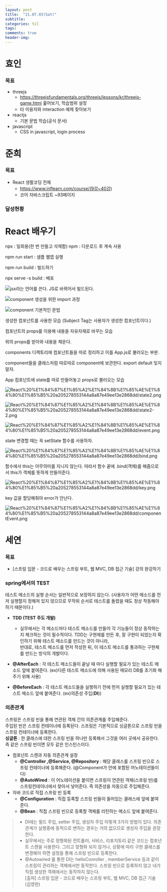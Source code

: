 ```yaml
---
layout: post
title:  "21.07.03(Sat)"
subtitle:
categories: til
tags:
comments: true
header-img: 
---
```

# 효인
### 목표
- threejs
   - https://threejsfundamentals.org/threejs/lessons/kr/threejs-game.html 훑어보기, 학습범위 설정
   - 타 이용자와 interaction 예제 찾아보기
- reactjs
    - 기본 문법 학습(공식 문서)
- javascript
    - CSS in javascript, login process
  
준희
=================
### 목표
- React 생활코딩 전체
  - https://www.inflearn.com/course/(9강~40강)
  - 코어 자바스크립트 ~93페이지
  
### 달성현황
# React 배우기

npx : 일회용(한 번 만들고 삭제함)  npm : 다운로드 후 계속 사용

npm run start : 샘플 웹앱 실행

npm run build : 빌드하기

npx serve -s build : 배포


![jsx라는 언어를 쓴다. JS로 바뀌어서 빌드된다.](https://gist-netchallenge2021.github.io/assets/img/til/junhee/1.png)


![component 생성을 위한 import 과정](https://gist-netchallenge2021.github.io/assets/img/til/junhee/2.png)


![component 기본적인 문법](https://gist-netchallenge2021.github.io/assets/img/til/junhee/3.png)


생성한 컴포넌트를 사용한 모습 (Subject Tag는 사용자가 생성한 컴포넌트이다.)


컴포넌트의 props를 이용해 내용을 자유자재로 바꾸는 모습


위의 props를 받아와 내용을 채운다.


components 디렉토리에 컴포넌트들을 따로 정리하고 이를 App.js로 불러오는 부분.


component들을 클래스처럼 따로따로 component에 보관한다. export default 잊지말자.


App 컴포넌트에 state를 따로 만들어놓고 props로 불러오는 모습

![React%20%E1%84%87%E1%85%A2%E1%84%8B%E1%85%AE%E1%84%80%E1%85%B5%20a205278553144a8a87e49ee13e2868dd/state2.png](React%20%E1%84%87%E1%85%A2%E1%84%8B%E1%85%AE%E1%84%80%E1%85%B5%20a205278553144a8a87e49ee13e2868dd/state2.png)

![React%20%E1%84%87%E1%85%A2%E1%84%8B%E1%85%AE%E1%84%80%E1%85%B5%20a205278553144a8a87e49ee13e2868dd/state2-2.png](React%20%E1%84%87%E1%85%A2%E1%84%8B%E1%85%AE%E1%84%80%E1%85%B5%20a205278553144a8a87e49ee13e2868dd/state2-2.png)

![React%20%E1%84%87%E1%85%A2%E1%84%8B%E1%85%AE%E1%84%80%E1%85%B5%20a205278553144a8a87e49ee13e2868dd/event.png](React%20%E1%84%87%E1%85%A2%E1%84%8B%E1%85%AE%E1%84%80%E1%85%B5%20a205278553144a8a87e49ee13e2868dd/event.png)

state 변경할 때는 꼭 setState 함수를 사용하자.

![React%20%E1%84%87%E1%85%A2%E1%84%8B%E1%85%AE%E1%84%80%E1%85%B5%20a205278553144a8a87e49ee13e2868dd/bind.png](React%20%E1%84%87%E1%85%A2%E1%84%8B%E1%85%AE%E1%84%80%E1%85%B5%20a205278553144a8a87e49ee13e2868dd/bind.png)

함수에서 this는 아무의미를 지니지 않는다. 따라서 함수 끝에 .bind(객체)를 해줌으로서 this가 객체를 뜻하게 만들어준다.

![React%20%E1%84%87%E1%85%A2%E1%84%8B%E1%85%AE%E1%84%80%E1%85%B5%20a205278553144a8a87e49ee13e2868dd/key.png](React%20%E1%84%87%E1%85%A2%E1%84%8B%E1%85%AE%E1%84%80%E1%85%B5%20a205278553144a8a87e49ee13e2868dd/key.png)

key 값을 할당해줘야 error가 안난다.

![React%20%E1%84%87%E1%85%A2%E1%84%8B%E1%85%AE%E1%84%80%E1%85%B5%20a205278553144a8a87e49ee13e2868dd/componentEvent.png](React%20%E1%84%87%E1%85%A2%E1%84%8B%E1%85%AE%E1%84%80%E1%85%B5%20a205278553144a8a87e49ee13e2868dd/componentEvent.png)
  
# 세연

### 목표
  - [스프링 입문 - 코드로 배우는 스프링 부트, 웹 MVC, DB 접근 기술] 강의 완강하기

### spring에서의 TEST
테스트 메소드의 실행 순서는 일반적으로 보장하지 않는다. (사용자가 어떤 메소드를 먼저 실행할지 정해져 있지 않으므로 무작위 순서로 테스트를 돌렸을 때도 정상 작동해야 하기 때문이다.) 
- **TDD (TEST 주도 개발)** 
  - 실무에서는 각 메소드마다 테스트 메소드를 만들어 각 기능들이 정상 동작하는지 체크하는 것이 필수적이다.
TDD는 구현체를 만든 후, 잘 구현이 되었는지 확인하기 위해 테스트 메소드를 만드는 것이 아니라,  
반대로, 테스트 메소드를 먼저 작성한 뒤, 이 테스트 메소드를 통과하는 구현체를 만드는 방식의 개발이다.

- **@AfterEach** : 각 테스트 메소드들이 끝날 때 마다 실행할 필요가 있는 테스트 메소드 앞에 붙여준다. (ex)다른 테스트 메소드에 의해 사용된 메모리 DB를 초기화 해주기 위해 사용)
- **@BeforeEach** : 각 테스트 메소드들을 실행하기 전에 먼저 실행할 필요가 있는 테스트 메소드 앞에 붙여준다. (ex)의존성 주입(**DI**))  

### 의존관계

스프링은 스프링 빈을 통해 연관된 객체 간의 의존관계를 주입해준다.   
주입된 빈은 스프링 컨테이너에 등록된다. 스프링은 기본적으로 싱글톤으로 스프링 빈을 스프링 컨테이너에 등록한다.  
**싱글톤** : 한 클래스에 대한 스프링 빈을 하나만 등록해서 그것을 여러 곳에서 공유한다. 즉 같은 스프링 빈이면 모두 같은 인스턴스이다.

- 컴포넌트 스캔과 자동 의존관계 설정
  - **@Controller ,@Service, @Repository** : 해당 클래스를 스프링 빈으로 스프링 컨테이너에 등록해준다. (@Component가 안에 포함된 어노테이션들이다)  
  - **@AutoWired** : 이 어노테이션을 붙이면 스프링이 연관된 객체(스프링 빈)를 스프링컨테이너에서 찾아서 넣어준다. 즉 의존성을 자동으로 주입해준다.
- 자바 코드로 직접 스프링 빈 등록
  - **@Configuration** : 직접 등록할 스프링 빈들이 들어있는 클래스에 앞에 붙여준다.
  - **@Bean** : 직접 스프링 빈으로 등록할 객체를 리턴하는 메소드 앞에 붙여준다.
> - DI에는 필드 주입, setter 주입, 생성자 주입 이렇게 3가지 방법이 있다. 의존관계가 실행중에
동적으로 변하는 경우는 거의 없으므로 생성자 주입을 권장한다.  
> - 실무에서는 주로 정형화된 컨트롤러, 서비스, 리포지토리 같은 코드는 컴포넌트 스캔을 사용한다.
그리고 정형화 되지 않거나, 상황에 따라 구현 클래스를 변경해야 하면 설정을 통해 스프링 빈으로
등록한다.  
> - @Autowired 를 통한 DI는 helloConroller , memberService 등과 같이 스프링이 관리하는
객체에서만 동작한다. 스프링 빈으로 등록하지 않고 내가 직접 생성한 객체에서는 동작하지 않는다.  
> [출처] 스프링 입문 - 코드로 배우는 스프링 부트, 웹 MVC, DB 접근 기술 (김영한)

